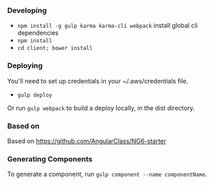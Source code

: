 ### Developing

* `npm install -g gulp karma karma-cli webpack` install global cli dependencies
* `npm install`
* `cd client; bower install`

### Deploying

You'll need to set up credentials in your ~/.aws/credentials file.

* `gulp deploy`

Or run `gulp webpack` to build a deploy locally, in the dist directory.

### Based on

Based on https://github.com/AngularClass/NG6-starter

### Generating Components

To generate a component, run `gulp component --name componentName`.
